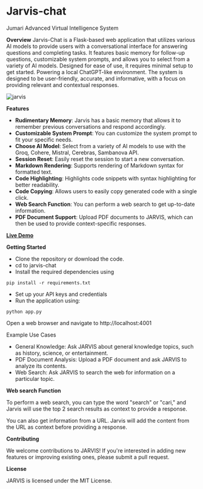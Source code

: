 # Jarvis-chat
Jumari Advanced Virtual Intelligence System

**Overview**
Jarvis-Chat is a Flask-based web application that utilizes various AI models to provide users with a conversational interface for answering questions and completing tasks. It features basic memory for follow-up questions, customizable system prompts, and allows you to select from a variety of AI models. Designed for ease of use, it requires minimal setup to get started. Powering a local ChatGPT-like environment. The system is designed to be user-friendly, accurate, and informative, with a focus on providing relevant and contextual responses.

![jarvis](https://github.com/user-attachments/assets/fbe43765-def1-411c-9db1-97217794712a)

**Features**
- **Rudimentary Memory**: Jarvis has a basic memory that allows it to remember previous conversations and respond accordingly.
- **Customizable System Prompt**: You can customize the system prompt to fit your specific needs.
- **Choose AI Model**: Select from a variety of AI models to use with the Groq, Cohere, Mistral, Cerebras, Sambanova API.
- **Session Reset**: Easily reset the session to start a new conversation.
- **Markdown Rendering**: Supports rendering of Markdown syntax for formatted text.
- **Code Highlighting**: Highlights code snippets with syntax highlighting for better readability.
- **Code Copying**: Allows users to easily copy generated code with a single click.
- **Web Search Function**: You can perform a web search to get up-to-date information.
- **PDF Document Support**: Upload PDF documents to JARVIS, which can then be used to provide context-specific responses.

[**Live Demo**](https://ai.arjum.com/)


**Getting Started**
- Clone the repository or download the code.
- cd to jarvis-chat
- Install the required dependencies using
```
pip install -r requirements.txt
``` 
- Set up your API keys and credentials
- Run the application using:
```
python app.py
```
Open a web browser and navigate to http://localhost:4001

Example Use Cases

- General Knowledge: Ask JARVIS about general knowledge topics, such as history, science, or entertainment.
- PDF Document Analysis: Upload a PDF document and ask JARVIS to analyze its contents.
- Web Search: Ask JARVIS to search the web for information on a particular topic.


**Web search Function**

To perform a web search, you can type the word "search" or "cari," and Jarvis will use the top 2 search results as context to provide a response.

You can also get information from a URL. Jarvis will add the content from the URL as context before providing a response.


**Contributing**

We welcome contributions to JARVIS! If you're interested in adding new features or improving existing ones, please submit a pull request.

**License**

JARVIS is licensed under the MIT License.
